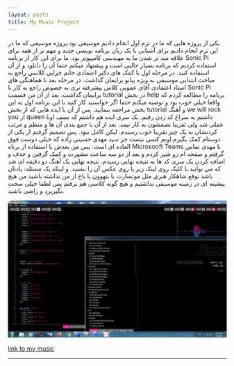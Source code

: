 ```yaml
---
layout: posts
title: My Music Project
---
```


یکی از پروژه هایی که ما در ترم اول انجام دادیم موسیقی بود.پروژه موسیقی که ما در این ترم انجام دادیم  برای آشنایی با یک زبان برنامه نویسی جدید و مهم تر از همه برای علاقه مند تر شدن ما به مهندسی کامپیوتر بود. 
ما برای این کار از برنامه Sonic Pi استفاده کردیم که برنامه بسیار جالبی است و پیشنهاد میکنم حتما آن را دانلود و از آن استفاده کنید.
در مرحله اول با کمک های دکتر اعتمادی خانم خزایی کلاسی راجع به مباحث ابتدایی موسیقی به ویژه پیانو برایمان گذاشت.
در مرحله بعد با هماهنگی های استاد اعتمادی آقای عمویی کلاس پیشرفته تری به خصوص راجع به کار با Sonic Pi برایمان گذاشت.
بعد از آن من قسمت tutorial در بخش help برنامه را مطالعه کردم که واقعا خیلی خوب بود و توصیه میکنم حتما اگر خواستید کار کنید با این برنامه اول به این بخش مراجعه بنمایید.
پس از آن با ایده هایی که از بخش tutorial و آهنگ we will rock you از queen داشتم به سراغ کد زدن رفتم.
یک سری ایده هم داشتم که نصف اونا عملی شد ولی تقریبا نصفشون به کار نیمد.
بعد از آن با جمع بندی آن ها و منظم و مرتب کردنشان به یک چیز تقریبا خوب رسیدم.
لیکن کامل نبود. پس تصمیم گرفتم از یکی از دوستام کمک بگیرم.اونم کسی نیست جز سید مهدی حسینی زاده که خیلی دوست فوق العاده ای است.
پس من بعدش با استفاده از برناه Microsooft Teams با مهدی تماس گرفتم و صفحه ام رو شیر کردم و بعد از دو سه ساعت مشورت و کمک گرفتن و حذف و اضافه کردن یک سری کد ها به نتیجه نهایی رسیدم.
نتیجه نهایی یک آهنگ دو دقیقه ای شد که می توانید با کلیک روی لینک زیر یا روی عکس آن را بشنید.
و اینکه یک مسئله: یادتان باشد توقع شاهکار هنری مثل موتسارت یا بتهوون یا باخ از من نداشته باشید من هیچ پیشینه ای در زمینه موسیقی نداشتیم و هیچ گونه کلاسی هم نرفتم پس لطفا خیلی سخت نگیریرد و راضی باشید.




[![music project](../assets/images/sonicpi.PNG)](https://soundcloud.com/farzan-rahmani-74628015/my-project-music)

[link to my music](https://soundcloud.com/farzan-rahmani-74628015/my-project-music)

---